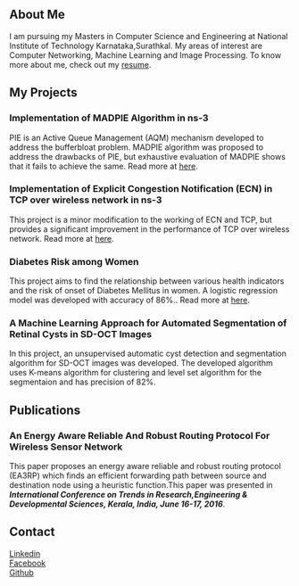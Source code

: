 ## About Me

I am pursuing my Masters in Computer Science and Engineering at National Institute of Technology Karnataka,Surathkal. My areas of interest are Computer Networking, Machine Learning and Image Processing. To know more about me, check out my [resume](https://github.com/bijaydev/bijaydev.github.io/blob/master/resume.pdf).

## My Projects

### Implementation of MADPIE Algorithm in ns-3

PIE is an Active Queue Management (AQM) mechanism developed to address the bufferbloat problem. MADPIE algorithm was proposed to address the drawbacks of PIE, but exhaustive evaluation of MADPIE shows that it fails to achieve the same. Read more at [here](https://github.com/bijaydev/MADPIE).

### Implementation of Explicit Congestion Notification (ECN) in TCP over wireless network in ns-3

This project is a minor modification to the working of ECN and TCP, but provides a significant improvement in the performance of TCP over wireless network. Read more at [here](https://github.com/bijaydev/Implementation-of-Explicit-congestion-notification-ECN-in-TCP-over-wireless-network-in-ns-3).

### Diabetes Risk among Women

This project aims to find the relationship between various health indicators and the risk of onset of Diabetes Mellitus in women. A logistic regression model was developed with accuracy of 86%.. Read more at [here](https://github.com/bijaydev/Diabetes-Risk-among-Women).

### A Machine Learning Approach for Automated Segmentation of Retinal Cysts in SD-OCT Images

In this project, an unsupervised automatic cyst detection and segmentation algorithm for SD-OCT images was developed. The developed algorithm uses K-means algorithm for clustering and level set algorithm for the segmentaion and has precision of 82%.


## Publications

### An Energy Aware Reliable And Robust Routing Protocol For Wireless Sensor Network

This paper proposes an energy aware reliable and robust routing protocol (EA3RP) which finds an efficient forwarding path between source and destination node using a heuristic function.This paper was presented in _**International Conference on Trends in Research,Engineering & Developmental Sciences, Kerala, India, June 16-17, 2016**_.

## Contact

[Linkedin](https://www.linkedin.com/in/bijay-dev-k-m-353249147/)<br>
[Facebook](https://www.facebook.com/km.bijaydev)<br> 
[Github](https://github.com/bijaydev)








